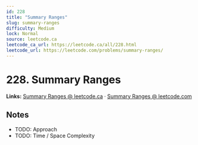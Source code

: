 ```yaml
--- 
id: 228
title: "Summary Ranges"
slug: summary-ranges
difficulty: Medium
lock: Normal
source: leetcode.ca
leetcode_ca_url: https://leetcode.ca/all/228.html
leetcode_url: https://leetcode.com/problems/summary-ranges/
---
```


# 228. Summary Ranges

**Links:** [Summary Ranges @ leetcode.ca](https://leetcode.ca/all/228.html) · [Summary Ranges @ leetcode.com](https://leetcode.com/problems/summary-ranges/)

## Notes
- TODO: Approach
- TODO: Time / Space Complexity
